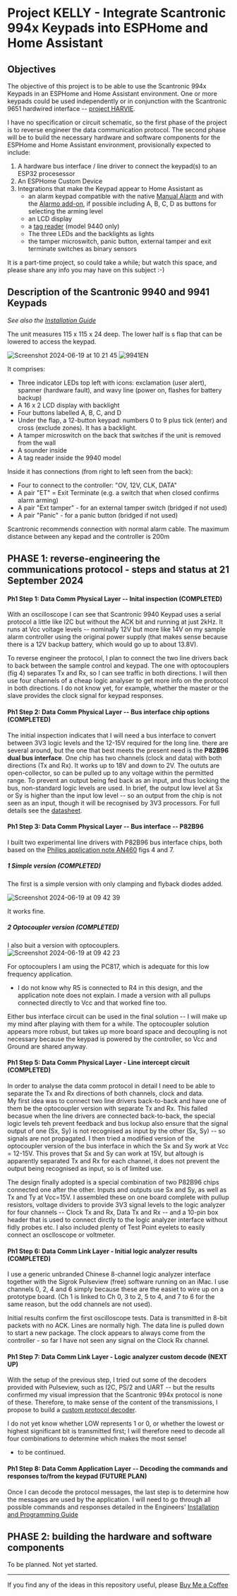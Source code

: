 # Project KELLY - Integrate Scantronic 994x Keypads into ESPHome and Home Assistant

## Objectives 

The objective of this project is to be able to use the Scantronic 994x Keypads in an ESPHome and Home Assistant environment. One or more keypads could be used independently or in conjunction with the Scantronic 9651 hardwired interface -- [project HARVIE](https://github.com/AndySymons/HARVIE-Hardwired-Alarm-Replacement-Board). 

I have no specification or circuit schematic, so the first phase of the project is to reverse engineer the data communication protocol. 
The second phase will be to build the necessary hardware and software components for the ESPHome and Home Assistant environment, provisionally expected to include: 
1. A hardware bus interface / line driver to connect the keypad(s) to an ESP32 procesessor
2. An ESPHome Custom Device
2. Integrations that make the Keypad appear to Home Assistant as
    - an alarm keypad compatible with the native [Manual Alarm](https://www.home-assistant.io/integrations/manual/) and with the [Alarmo add-on](https://github.com/nielsfaber/alarmo), if possible including A, B, C, D as buttons for selecting the arming level 
    - an LCD display
    - a [tag reader](https://www.home-assistant.io/integrations/tag/) (model 9440 only)
    - The three LEDs and the backlights as lights
    - the tamper microswitch, panic button, external tamper and exit terminate switches as binary sensors  
    
It is a part-time project, so could take a while; but watch this space, and please share any info you may have on this subject :-)  


## Description of the Scantronic 9940 and 9941 Keypads 

_See also the [Installation Guide](https://www.alertelectrical.com/media/productattachment/0/4429/42999419940rkp.pdf)_

The unit measures 115 x 115 x 24 deep. The lower half is s flap that can be lowered to access the keypad. 

![Screenshot 2024-06-19 at 10 21 45](https://github.com/AndySymons/KELLY-Scantronic-9940-Keypad/assets/14819812/eea9b076-7bbd-4eea-86d1-26fb86a365fe) ![9941EN](https://github.com/AndySymons/KELLY-Scantronic-9940-Keypad/assets/14819812/0adfe867-deed-4dde-827a-0b281ed732ec)

It comprises:  
- Three indicator LEDs top left with icons: exclamation (user alert), spanner (hardware fault), and wavy line (power on, flashes for battery backup)
- A 16 x 2 LCD display with backlight
- Four buttons labelled A, B, C, and D
- Under the flap, a 12-button keypad: numbers 0 to 9 plus tick (enter) and cross (exclude zones). It has a backlight. 
- A tamper microswitch on the back that switches if the unit is removed from the wall
- A sounder inside  
- A tag reader inside the 9940 model

Inside it has connections (from right to left seen from the back): 
- Four to connect to the controller:  "OV, 12V, CLK, DATA"
- A pair "ET" = Exit Terminate (e.g. a switch that when closed confirms alarm arming) 
- A pair "Ext tamper" - for an external tamper switch (bridged if not used)
- A pair "Panic" - for a panic button (bridged if not used) 

Scantronic recommends connection with normal alarm cable. The maximum distance between any kepad and the controller is 200m

## PHASE 1: reverse-engineering the communications protocol - steps and status at 21 September 2024

#### Ph1 Step 1: Data Comm Physical Layer -- Inital inspection (COMPLETED)
With an oscilloscope I can see that Scantronic 9940 Keypad uses a serial protocol a little like I2C but without the ACK bit and running at just 2kHz. It runs at Vcc voltage levels -- nominally 12V but more like 14V on my sample alarm controller using the original power supply (that makes sense because there is a 12V backup battery, which would go up to about 13.8V). 

To reverse engineer the protocol, I plan to connect the two line drivers back to back between the sample control and keypad. The one with optocouplers (fig 4) separates Tx and Rx, so I can see traffic in both directions. I will then use four channels of a cheap logic analyser to get more info on the protocol in both directions. I do not know yet, for example, whether the master or the slave provides the clock signal for keypad responses.

#### Ph1 Step 2: Data Comm Physical Layer -- Bus interface chip options (COMPLETED)
The initial inspection indicates that I will need a bus interface to convert between 3V3 logic levels and the 12-15V required for the long line. 
there are several around, but the one that best meets the present need is the **P82B96 dual bus interface**. One chip has two channels (clock and data) with both directions (Tx and Rx). It works up to 18V and down to 2V. The oututs are open-collector, so can be pulled up to any voltage within the permitted range.
To prevent an output being fed back as an input, and thus locking the bus, non-standard logic levels are used. In brief, the output low level at Sx or Sy is higher than the input low level -- so an output from the chip is not seen as an input, though it will be recognised by 3V3 processors. For full details see the [datasheet](https://www.ti.com/lit/ds/symlink/p82b96.pdf?ts=1726919386924&ref_url=https%253A%252F%252Fwww.google.com%252F).  


#### Ph1 Step 3: Data Comm Physical Layer -- Bus interface -- P82B96 
I built two experimental line drivers with P82B96 bus interface chips, both based on the [Philips application note AN460](https://www.mikrocontroller.net/attachment/13528/AN460_P82B96.pdf) figs 4 and 7. 

##### 1 Simple version (COMPLETED)
The first is a simple version with only clamping and flyback diodes added. 

![Screenshot 2024-06-19 at 09 42 39](https://github.com/AndySymons/KELLY-Scantronic-9940-Keypad/assets/14819812/53ac75d7-fdbf-422f-aca3-f5815c1d8416)

It works fine. 

##### 2 Optocoupler version (COMPLETED)
I also buit a version with optocouplers.  
![Screenshot 2024-06-19 at 09 42 23](https://github.com/AndySymons/KELLY-Scantronic-9940-Keypad/assets/14819812/3c41f50c-e383-47c4-8a7e-f6d191b13f38)

For optocouplers I am using the PC817, which is adequate for this low frequency application. 
* I do not know why R5 is connected to R4 in this design, and the application note does not explain. I made a version with all pullups connected directly to Vcc and that worked fine too.   


Either bus interface  circuit can be used in the final solution -- I will make up my mind after playing with them for a while. 
The optocoupler solution appears more robust, but takes up more board space and decoupling is not necessary because the keypad is powered by the controller, so Vcc and Ground are shared anyway.    

#### Ph1 Step 5: Data Comm Physical Layer - Line intercept circuit (COMPLETED)
In order to analyse the data comm protocol in detail I need to be able to separate the Tx and Rx directions of both channels, clock and data.   
My first idea was to connect two line drivers back-to-back and have one of them be the optocoupler version with separate Tx and Rx. This failed becasue when the line drivers are connected back-to-back, the special logic levels teh prevent feedback and bus lockup also ensure that the signal output of one (Sx, Sy) is not recognised as input by the other (Sx, Sy) -- so signals are not propagated. 
I then tried a modified version of the optocoupler version of the bus interface in which the Sx and Sy work at Vcc = 12-15V. This proves that Sx and Sy can work at 15V, but altough is apparently separated Tx and Rx for each channel, it does not prevent the output being recognised as input, so is of limited use. 

The design finally adopted is a special combination of two P82B96 chips connected one after the other. Inputs and outputs use Sx and Sy, as well as Tx and Ty at Vcc=15V. I assembled these on one board complete with pullup resistors, voltage dividers to provide 3V3 signal levels to the logic analyzer for four channels -- Clock Tx and Rx, Data Tx and Rx -- and a 10-pin box header that is used to connect dirctly to the logic analyzer interface without fidly probes etc. I also included plenty of Test Point eyelets to easily connect an osclloscope or voltmeter. 

#### Ph1 Step 6: Data Comm Link Layer - Initial logic analyzer results (COMPLETED)
I use a generic unbranded Chinese 8-channel logic analyzer interface together with the Sigrok Pulseview (free) software running on an iMac. 
I use channels 0, 2, 4 and 6 simply because these are the easiet to wire up on a prototype board. (Ch 1 is linked to Ch 0, 3 to 2, 5 to 4, and 7 to 6 for the same reason, but the odd channels are not used). 

Initial results confirm the first oscilloscope tests. Data is transmitted in 8-bit packets with no ACK. Lines are normally high. The data line is pulled down to start a new package. 
The clock appears to always come from the controller - so far I have not seen any signal on the Clock Rx channel.

#### Ph1 Step 7: Data Comm Link Layer - Logic analyzer custom decode (NEXT UP)
With the setup of the previous step, I tried out some of the decoders provided with Pulseview, such as I2C, PS/2 and UART -- but the results confirmed my visual impression that the Scantronic 994x protocol is none of these. 
Therefore, to make sense of the content of the transmissions, I propose to build a [custom protocol decoder](https://sigrok.org/wiki/Protocol_decoder_HOWTO). 

I do not yet know whether LOW represents 1 or 0, or whether the lowest or highest significant bit is transmitted first; I will therefore need to decode all four combinations to determine which makes the most sense!
- to be continued. 

#### Ph1 Step 8: Data Comm Application Layer -- Decoding the commands and responses to/from the keypad (FUTURE PLAN) 
Once I can decode the protocol messages, the last step is to determine how the messages are used by the application. I will need to go through all possible commands and responses detailed in the Engineers' [Installation and Programming Guide](https://www.teklib.com/library/scantronic-9651-hardwired-control-panel-installation-and-programming-guide/)

## PHASE 2: building the hardware and software components 
To be planned. Not yet started. 


---
If you find any of the ideas in this repository useful, please [Buy Me a Coffee](https://buymeacoffee.com/andysymons)

